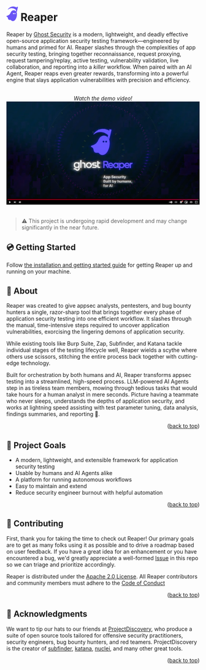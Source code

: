 <a id="readme-top"></a>
<h1><img src="docs/img/logo-reaper-only.png" width="30px"> Reaper</h1>

Reaper by [Ghost Security](https://ghost.security) is a modern, lightweight, and deadly effective open-source application security testing framework—engineered by humans and primed for AI. Reaper slashes through the complexities of app security testing, bringing together reconnaissance, request proxying, request tampering/replay, active testing, vulnerability validation, live collaboration, and reporting into a *killer* workflow. When paired with an AI Agent, Reaper reaps even greater rewards, transforming into a powerful engine that slays application vulnerabilities with precision and efficiency.

<!-- LOGO AND YOUTUBE -->
<br />
<div align="center">
  <i>Watch the demo video!</i><br/>
  <a href="https://www.youtube.com/watch?v=ULpCO1-oDFI"><img src="docs/img/video-thumbnail.png"></a>
  <br /><br />
</div>

> :warning:
> This project is undergoing rapid development and may change significantly in the near future.

## 💿 Getting Started

Follow [the installation and getting started guide](docs/getting_started.md) for getting Reaper up and running on your machine.

## 👻 About

Reaper was created to give appsec analysts, pentesters, and bug bounty hunters a single, razor-sharp tool that brings together every phase of application security testing into one efficient workflow. It slashes through the manual, time-intensive steps required to uncover application vulnerabilities, exorcising the lingering demons of application security.

While existing tools like Burp Suite, Zap, Subfinder, and Katana tackle individual stages of the testing lifecycle well, Reaper wields a scythe where others use scissors, stitching the entire process back together with cutting-edge technology.

Built for orchestration by both humans and AI, Reaper transforms appsec testing into a streamlined, high-speed process. LLM-powered AI Agents step in as tireless team members, mowing through tedious tasks that would take hours for a human analyst in mere seconds. Picture having a teammate who never sleeps, understands the depths of application security, and works at lightning speed assisting with test parameter tuning, data analysis, findings summaries, and reporting 🤤.

<p align="right">(<a href="#readme-top">back to top</a>)</p>

## 🎯 Project Goals

- A modern, lightweight, and extensible framework for application security testing
- Usable by humans and AI Agents alike
- A platform for running autonomous workflows
- Easy to maintain and extend
- Reduce security engineer burnout with helpful automation

<p align="right">(<a href="#readme-top">back to top</a>)</p>

<!-- CONTRIBUTING -->
## 💜 Contributing

First, thank you for taking the time to check out Reaper! Our primary goals are to get as many folks using it as possible and to drive a roadmap based on user feedback.  If you have a great idea for an enhancement or you have encountered a bug, we'd greatly appreciate a well-formed [Issue](https://github.com/ghostsecurity/reaper/issues/new) in this repo so we can triage and prioritize accordingly.

Reaper is distributed under the [Apache 2.0 License](LICENSE). All Reaper contributors and community members must adhere to the [Code of Conduct](CODE_OF_CONDUCT.md)

<p align="right">(<a href="#readme-top">back to top</a>)</p>

<!-- ACKNOWLEDGMENTS -->
## 👏 Acknowledgments

We want to tip our hats to our friends at [ProjectDiscovery](https://github.com/projectdiscovery), who produce a suite of open source tools tailored for offensive security practitioners, security engineers, bug bounty hunters, and red teamers. ProjectDiscovery is the creator of [subfinder](https://github.com/projectdiscovery/subfinder), [katana](https://github.com/projectdiscovery/katana), [nuclei](https://github.com/projectdiscovery/nuclei), and many other great tools.

<p align="right">(<a href="#readme-top">back to top</a>)</p>
